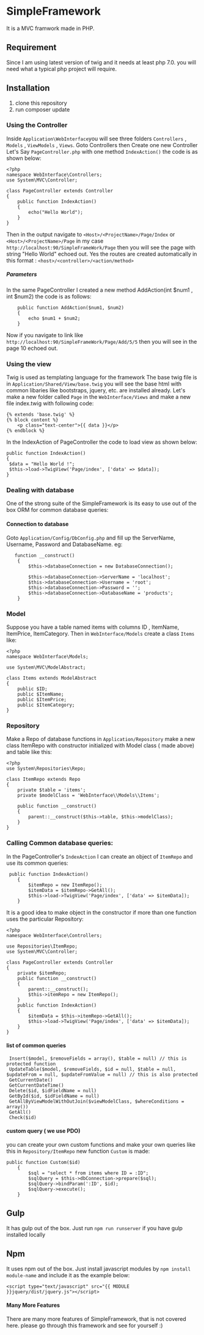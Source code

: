 # SimpleFramework
It is a MVC framwork made in PHP.

## Requirement 
Since I am using latest version of twig and it needs at least php 7.0. 
you will need what a typical php project will require. 
   
## Installation 
1. clone this repository 
2. run composer update 


### Using the Controller
 Inside `Application\WebInterface`you will see three folders `Controllers` , `Models` , `ViewModels` , `Views`. Goto Controllers then Create one new Controller Let's Say `PageController.php`  with one method `IndexAction()` the code is as shown below:
```
<?php 
namespace WebInterface\Controllers;
use System\MVC\Controller;

class PageController extends Controller
{
    public function IndexAction()
    {
        echo("Hello World");
    }
}
```
Then in the output navigate to `<Host>/<ProjectName>/Page/Index` or `<Host>/<ProjectName>/Page` in my case `http://localhost:90/SimpleFrameWork/Page` then you will see the page with string "Hello World" echoed out. 
Yes the routes are created automatically in this format : `<host>/<controller>/<action/method>`

##### Parameters
In the same PageController I created a new method AddAction(int $num1 , int $num2) the code is as follows: 
```
    public function AddAction($num1, $num2)
    {
        echo $num1 + $num2;
    }
```
Now if you navigate to link like `http://localhost:90/SimpleFrameWork/Page/Add/5/5` then you will see in the page 10 echoed out.
### Using the view 
Twig  is used as templating language for the framework 
The base twig file is in `Application/Shared/View/base.twig` you will see the base html with common libaries like bootstraps, jquery, etc. are installed already. 
Let's make a new folder called `Page` in the `WebInterface/Views` and make a new file index.twig with following code:
```
{% extends 'base.twig' %}
{% block content %}
    <p class="text-center">{{ data }}</p>
{% endblock %}
```
In the IndexAction of PageController the code to load view as shown below:
```
public function IndexAction()
{
 $data = "Hello World !";
 $this->load->TwigView('Page/index', ['data' => $data]);
}
```
### Dealing with database
One of the strong suite of the SimpleFramework is its easy to use out of the box ORM for common database queries:

#### Connection to database 
Goto `Application/Config/DbConfig.php` and fill up the ServerName, Username, Password and DatabaseName. 
eg: 
```
   function __construct()
    {
        $this->databaseConnection = new DatabaseConnection();

        $this->databaseConnection->ServerName = 'localhost';
        $this->databaseConnection->Username = 'root';
        $this->databaseConnection->Password = '';
        $this->databaseConnection->DatabaseName = 'products';
    }
```
### Model 
Suppose you have a table named items with columns ID , ItemName, ItemPrice, ItemCategory. Then in `WebInterface/Models` create a class `Items` like: 
```
<?php
namespace WebInterface\Models;

use System\MVC\ModelAbstract;

class Items extends ModelAbstract
{
    public $ID;
    public $ItemName;
    public $ItemPrice;
    public $ItemCategory;
}
```
### Repository 
Make a Repo of database functions in `Application/Repository` make a new class ItemRepo with constructor initialized with Model class ( made above) and table like this:
```
<?php
use System\Repositories\Repo;

class ItemRepo extends Repo
{
    private $table = 'items';
    private $modelClass = 'WebInterface\\Models\\Items';

    public function __construct()
    {
        parent::__construct($this->table, $this->modelClass);
    }
}
```
### Calling Common database queries:
In the PageController's `IndexAction` I can create an object of `ItemRepo` and use its common queries:
```
 public function IndexAction()
    {
        $itemRepo = new ItemRepo();
        $itemData = $itemRepo->GetAll();
        $this->load->TwigView('Page/index', ['data' => $itemData]);
    }
```
It is a good idea to make object in the constructor if more than one function uses the particular Repository: 
```
<?php
namespace WebInterface\Controllers;

use Repositories\ItemRepo;
use System\MVC\Controller;

class PageController extends Controller
{
    private $itemRepo;
    public function __construct()
    {
        parent::__construct();
        $this->itemRepo = new ItemRepo();
    }
    public function IndexAction()
    {
        $itemData = $this->itemRepo->GetAll();
        $this->load->TwigView('Page/index', ['data' => $itemData]);
    }
}
```

#### list of common queries 
```
 Insert($model, $removeFields = array(), $table = null) // this is protected function
 UpdateTable($model, $removeFields, $id = null, $table = null, $updateFrom = null, $updateFromValue = null) // this is also protected
 GetCurrentDate()
 GetCurrentDateTime()
 Delete($id, $idFieldName = null)
 GetById($id, $idFieldName = null)
 GetAllByViewModelWithOutJoin($viewModelClass, $whereConditions = array())
 GetAll()
 Check($id)
```
#### custom query ( we use PDO)
you can create your own custom functions and make your own queries like this in `Repository/ItemRepo` new function `Custom` is made:
```
public function Custom($id)
    {
        $sql = "select * from items where ID = :ID";
        $sqlQuery = $this->dbConnection->prepare($sql);
        $sqlQuery->bindParam(':ID', $id);
        $sqlQuery->execute();
    }
```
## Gulp 
It has gulp out of the box. Just run `npm run runserver` if you have gulp installed locally
## Npm 
It uses npm out of the box. Just install javascript modules by `npm install module-name` and include it as the example below:
```
<script type="text/javascript" src="{{ MODULE }}jquery/dist/jquery.js"></script>
```
#### Many More Features
There are many more features of SimpleFramework, that is not covered here. please go through this framework and see for yourself :) 
